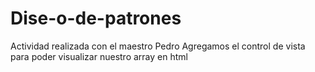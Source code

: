 # Dise-o-de-patrones
Actividad realizada con el maestro Pedro
Agregamos el control de vista para poder visualizar nuestro array en html
